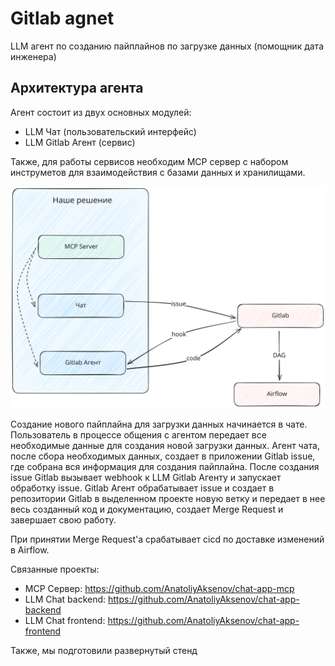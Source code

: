 # Gitlab agnet

LLM агент по созданию пайплайнов по загрузке данных (помощник дата инженера)

## Архитектура агента

Агент состоит из двух основных модулей:
- LLM Чат (пользовательский интерфейс)
- LLM Gitlab Агент (сервис)

Также, для работы сервисов необходим MCP сервер с набором инструметов для взаимодействия с базами данных и хранилищами.

![scheme](assets/Scheme.svg)

Создание нового пайплайна для загрузки данных начинается в чате.
Пользователь в процессе общения с агентом передает все необходимые данные для создания новой загрузки данных.
Агент чата, после сбора необходимых данных, создает в приложении Gitlab issue, где собрана вся информация для создания пайплайна.
После создания issue Gitlab вызывает webhook к LLM Gitlab Агенту и запускает обработку issue. Gitlab Агент обрабатывает issue и создает в репозитории Gitlab в выделенном проекте новую ветку и передает в нее весь созданный код и документацию, создает Merge Request и завершает свою работу.

При принятии Merge Request'a срабатывает cicd по доставке изменений в Airflow.

Связанные проекты:

- MCP Сервер: https://github.com/AnatoliyAksenov/chat-app-mcp
- LLM Chat backend: https://github.com/AnatoliyAksenov/chat-app-backend
- LLM Chat frontend: https://github.com/AnatoliyAksenov/chat-app-frontend


Также, мы подготовили развернутый стенд